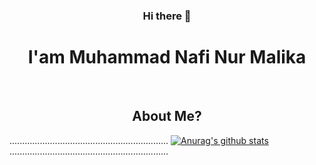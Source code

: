 <h3 align="center"> Hi there 👋 </h3>
<h1 align="center"> I'am Muhammad Nafi Nur Malika </h1>
<br>
<h2 align="center"> About Me? </h2>

...............................................................
[![Anurag's github stats](https://github-readme-stats.vercel.app/api?username=naf2k)](https://github.com/anuraghazra/github-readme-stats)
...............................................................




<!--
**naf2k/naf2k** is a ✨ _special_ ✨ repository because its `README.md` (this file) appears on your GitHub profile.

Here are some ideas to get you started:

- 🔭 I’m currently working on ...
- 🌱 I’m currently learning ...
- 👯 I’m looking to collaborate on ...
- 🤔 I’m looking for help with ...
- 💬 Ask me about ...
- 📫 How to reach me: ...
- 😄 Pronouns: ...
- ⚡ Fun fact: ...
-->

